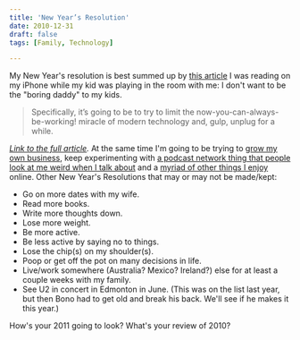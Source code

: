 ```yaml
---
title: 'New Year’s Resolution'
date: 2010-12-31
draft: false
tags: [Family, Technology]

---
```


My New Year's resolution is best summed up by [this article](http://www.businessinsider.com/the-wake-up-call-2010-12) I was reading on my iPhone while my kid was playing in the room with me: I don't want to be the "boring daddy" to my kids.

> Specifically, it’s going to be to try to limit the now-you-can-always-be-working! miracle of modern technology and, gulp, unplug for a while.

_[Link to the full article](http://www.businessinsider.com/the-wake-up-call-2010-12)._ At the same time I'm going to be trying to [grow my own business](http://blog.lemonproductions.ca/), keep experimenting with [a podcast network thing that people look at me weird when I talk about](http://ssktn.com/) and a [myriad of other things I enjoy](https://chrisenns.com/) online. Other New Year's Resolutions that may or may not be made/kept:

*   Go on more dates with my wife.
*   Read more books.
*   Write more thoughts down.
*   Lose more weight.
*   Be more active.
*   Be less active by saying no to things.
*   Lose the chip(s) on my shoulder(s).
*   Poop or get off the pot on many decisions in life.
*   Live/work somewhere (Australia? Mexico? Ireland?) else for at least a couple weeks with my family.
*   See U2 in concert in Edmonton in June. (This was on the list last year, but then Bono had to get old and break his back. We'll see if he makes it this year.)

How's your 2011 going to look? What's your review of 2010?